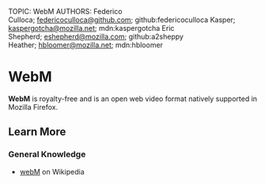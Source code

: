 TOPIC: WebM
AUTHORS: Federico Culloca; federicoculloca@github.com; github:federicoculloca
         Kasper; kaspergotcha@mozilla.net; mdn:kaspergotcha
         Eric Shepherd; eshepherd@mozilla.com; github:a2sheppy
         Heather; hbloomer@mozilla.net; mdn:hbloomer

# WebM

**WebM** is royalty-free and is an open web video format natively supported in Mozilla Firefox.

## Learn More

### General Knowledge

- [webM](https://en.wikipedia.org/wiki/WebM) on Wikipedia
